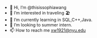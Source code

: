 - 👋 Hi, I’m @thisissophiawang
- 👀 I’m interested in traveling 🏖
- 🌱 I’m currently learning in SQL,C++,Java.
- 💞️ I’m looking to summer intern. 
- 📫 How to reach me xw1921@nyu.edu


